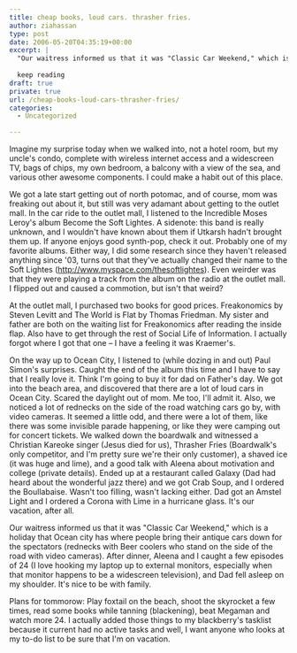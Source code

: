 ```yaml
---
title: cheap books, loud cars. thrasher fries.
author: ziahassan
type: post
date: 2006-05-20T04:35:19+00:00
excerpt: |
  "Our waitress informed us that it was "Classic Car Weekend," which is a holiday that Ocean city has where people bring their antique cars down for the spectators (rednecks with Beer coolers who stand on the side of the road with video cameras)."  
  
  keep reading
draft: true
private: true
url: /cheap-books-loud-cars-thrasher-fries/
categories:
  - Uncategorized

---
```

Imagine my surprise today when we walked into, not a hotel room, but my uncle's condo, complete with wireless internet access and a widescreen TV, bags of chips, my own bedroom, a balcony with a view of the sea, and various other awesome components. I could make a habit out of this place.

We got a late start getting out of north potomac, and of course, mom was freaking out about it, but still was very adamant about getting to the outlet mall. In the car ride to the outlet mall, I listened to the Incredible Moses Leroy's album Become the Soft Lightes. A sidenote: this band is really unknown, and I wouldn't have known about them if Utkarsh hadn't brought them up. If anyone enjoys good synth-pop, check it out. Probably one of my favorite albums. Either way, I did some research since they haven't released anything since '03, turns out that they've actually changed their name to the Soft Lightes (http://www.myspace.com/thesoftlightes). Even weirder was that they were playing a track from the album on the radio at the outlet mall. I flipped out and caused a commotion, but isn't that weird?

At the outlet mall, I purchased two books for good prices. Freakonomics by Steven Levitt and The World is Flat by Thomas Friedman. My sister and father are both on the waiting list for Freakonomics after reading the inside flap. Also have to get through the rest of Social Life of Information. I actually forgot where I got that one &#8211; I have a feeling it was Kraemer's.

On the way up to Ocean City, I listened to (while dozing in and out) Paul Simon's surprises. Caught the end of the album this time and I have to say that I really love it. Think I'm going to buy it for dad on Father's day. We got into the beach area, and discovered that there are a lot of loud cars in Ocean City. Scared the daylight out of mom. Me too, I'll admit it. Also, we noticed a lot of rednecks on the side of the road watching cars go by, with video cameras. It seemed a little odd, and there were a lot of them, like there was some invisible parade happening, or like they were camping out for concert tickets. We walked down the boardwalk and witnessed a Christian Kareoke singer (Jesus died for us), Thrasher Fries (Boardwalk's only competitor, and I'm pretty sure we're their only customer), a shaved ice (it was huge and lime), and a good talk with Aleena about motivation and college (private details). Ended up at a restaurant called Galaxy (Dad had heard about the wonderful jazz there) and we got Crab Soup, and I ordered the Boullabaise. Wasn't too filling, wasn't lacking either. Dad got an Amstel Light and I ordered a Corona with Lime in a hurricane glass. It's our vacation, after all.

Our waitress informed us that it was "Classic Car Weekend," which is a holiday that Ocean city has where people bring their antique cars down for the spectators (rednecks with Beer coolers who stand on the side of the road with video cameras). After dinner, Aleena and I caught a few episodes of 24 (I love hooking my laptop up to external monitors, especially when that monitor happens to be a widescreen television), and Dad fell asleep on my shoulder. It's nice to be with family.

Plans for tommorow: Play foxtail on the beach, shoot the skyrocket a few times, read some books while tanning (blackening), beat Megaman and watch more 24. I actually added those things to my blackberry's tasklist because it current had no active tasks and well, I want anyone who looks at my to-do list to be sure that I'm on vacation.